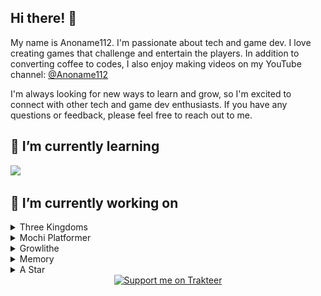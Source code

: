 ## Hi there! 👋
My name is Anoname112. I'm passionate about tech and game dev. I love creating games that challenge and entertain the players. In addition to converting coffee to codes, I also enjoy making videos on my YouTube channel: <a href="https://www.youtube.com/@Anoname112">@Anoname112</a>

I'm always looking for new ways to learn and grow, so I'm excited to connect with other tech and game dev enthusiasts. If you have any questions or feedback, please feel free to reach out to me.

## 🌱 I’m currently learning
<img src="https://skillicons.dev/icons?i=c,cs,java,py,arduino,html,css,js,jquery,bootstrap,sass,mysql,php,nodejs,vercel&theme=dark" height="30px"> 

## 🔭 I’m currently working on
<details>
   <summary>Three Kingdoms</summary>
   <a href="https://anoname112.github.io/Three-Kingdoms/">
      <img src="https://raw.githubusercontent.com/Anoname112/Three-Kingdoms/main/ss.png" title="Three Kingdoms" height="260px">
   </a>
   <div>
      https://anoname112.github.io/Three-Kingdoms/
   </div>
</details>
<details>
   <summary>Mochi Platformer</summary>
   <a href="https://anoname112.github.io/Mochi-Platformer/">
      <img src="https://raw.githubusercontent.com/Anoname112/Mochi-Platformer/main/ss.png" title="Mochi Platformer" height="260px">
   </a>
   <div>
      https://anoname112.github.io/Mochi-Platformer/
   </div>
</details>
<details>
   <summary>Growlithe</summary>
   <a href="https://anoname112.github.io/Growlithe/">
      <img src="https://raw.githubusercontent.com/Anoname112/Growlithe/main/ss.png" title="Growlithe" height="260px">
   </a>
   <div>
      https://anoname112.github.io/Growlithe/
   </div>
</details>
<details>
   <summary>Memory</summary>
   <a href="https://anoname112.github.io/Memory/">
      <img src="https://raw.githubusercontent.com/Anoname112/Memory/main/ss.png" title="Memory" height="260px">
   </a>
   <div>
      https://anoname112.github.io/Memory/
   </div>
</details>
<details>
   <summary>A Star</summary>
   <a href="https://anoname112.github.io/A-Star/">
      <img src="https://raw.githubusercontent.com/Anoname112/A-Star/main/ss.png" title="A*" height="260px">
   </a>
   <div>
      https://anoname112.github.io/A-Star/
   </div>
</details>

<div style="text-align: center;">
   <a href="https://teer.id/anoname112" target="_blank">
      <img src="https://cdn.trakteer.id/images/embed/trbtn-red-1.png" height="40" style="border: 0px; height: 40px;" title="Support me on Trakteer">
   </a>
</div>

<!--
**Anoname112/Anoname112** is a ✨ _special_ ✨ repository because its `README.md` (this file) appears on your GitHub profile.

### Hi there 👋
Here are some ideas to get you started:
- 🔭 I’m currently working on ...
- 🌱 I’m currently learning ...
- 👯 I’m looking to collaborate on ...
- 🤔 I’m looking for help with ...
- 💬 Ask me about ...
- 📫 How to reach me: ...
- 😄 Pronouns: ...
- ⚡ Fun fact: ...
-->
